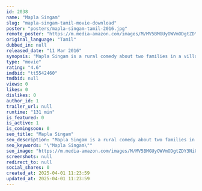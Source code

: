 ```yaml
---
id: 2038
name: "Mapla Singam"
slug: "mapla-singam-tamil-movie-download"
poster: "posters/mapla-singam-tamil-2016.jpg"
remote_poster: "https://m.media-amazon.com/images/M/MV5BMGUyOWVmODgtZDY3Ni00M2E4LWE0N2EtMjQ2MzAxZjUwYmU5XkEyXkFqcGdeQXVyOTk3NTc2MzE@._V1_SX300.jpg"
original_language: "Tamil"
dubbed_in: null
released_date: "11 Mar 2016"
synopsis: "Mapla Singam is a rural comedy about two families in a village that are in constant conflict with each other."
type: "movie"
rating: "4.6"
imdbid: "tt5542460"
tmdbid: null
views: 0
likes: 0
dislikes: 0
author_id: 1
trailer_url: null
runtime: "131 min"
is_featured: 0
is_active: 1
is_comingsoon: 0
seo_title: "Mapla Singam"
seo_description: "Mapla Singam is a rural comedy about two families in a village that are in constant conflict with each other."
seo_keywords: "\"Mapla Singam\""
seo_image: "https://m.media-amazon.com/images/M/MV5BMGUyOWVmODgtZDY3Ni00M2E4LWE0N2EtMjQ2MzAxZjUwYmU5XkEyXkFqcGdeQXVyOTk3NTc2MzE@._V1_SX300.jpg"
screenshots: null
redirect_to: null
social_shares: 0
created_at: 2025-04-01 11:23:59
updated_at: 2025-04-01 11:23:59
---
```


